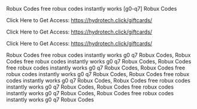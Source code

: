 Robux Codes free robux codes instantly works [g0-q7] Robux Codes

Click Here to Get Access: https://hydrotech.click/giftcards/

Click Here to Get Access: https://hydrotech.click/giftcards/

Click Here to Get Access: https://hydrotech.click/giftcards/

Robux Codes free robux codes instantly works g0 q7 Robux Codes, Robux Codes free robux codes instantly works g0 q7 Robux Codes, Robux Codes free robux codes instantly works g0 q7 Robux Codes, Robux Codes free robux codes instantly works g0 q7 Robux Codes, Robux Codes free robux codes instantly works g0 q7 Robux Codes, Robux Codes free robux codes instantly works g0 q7 Robux Codes, Robux Codes free robux codes instantly works g0 q7 Robux Codes, Robux Codes free robux codes instantly works g0 q7 Robux Codes
